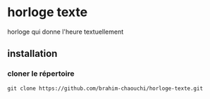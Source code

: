 # horloge texte
horloge qui donne l'heure textuellement

## installation

### cloner le répertoire
	git clone https://github.com/brahim-chaouchi/horloge-texte.git
